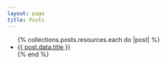 ```yaml
---
layout: page
title: Posts
---
```


<ul>
  {% collections.posts.resources.each do |post| %}
    <li>
      <a href="{{ post.relative_url }}">{{ post.data.title }}</a>
    </li>
  {% end %}
</ul>
